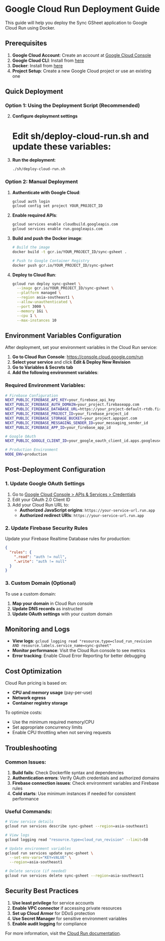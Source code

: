 # Google Cloud Run Deployment Guide

This guide will help you deploy the Sync GSheet application to Google Cloud Run using Docker.

## Prerequisites

1. **Google Cloud Account**: Create an account at [Google Cloud Console](https://console.cloud.google.com/)
2. **Google Cloud CLI**: Install from [here](https://cloud.google.com/sdk/docs/install)
3. **Docker**: Install from [here](https://docs.docker.com/get-docker/)
4. **Project Setup**: Create a new Google Cloud project or use an existing one

## Quick Deployment

### Option 1: Using the Deployment Script (Recommended)

2. **Configure deployment settings**
   
   # Edit sh/deploy-cloud-run.sh and update these variables:

2. **Run the deployment**:
   ```bash
   ./sh/deploy-cloud-run.sh
   ```

### Option 2: Manual Deployment

1. **Authenticate with Google Cloud**:
   ```bash
   gcloud auth login
   gcloud config set project YOUR_PROJECT_ID
   ```

2. **Enable required APIs**:
   ```bash
   gcloud services enable cloudbuild.googleapis.com
   gcloud services enable run.googleapis.com
   ```

3. **Build and push the Docker image**:
   ```bash
   # Build the image
   docker build -t gcr.io/YOUR_PROJECT_ID/sync-gsheet .
   
   # Push to Google Container Registry
   docker push gcr.io/YOUR_PROJECT_ID/sync-gsheet
   ```

4. **Deploy to Cloud Run**:
   ```bash
   gcloud run deploy sync-gsheet \
     --image gcr.io/YOUR_PROJECT_ID/sync-gsheet \
     --platform managed \
     --region asia-southeast1 \
     --allow-unauthenticated \
     --port 3000 \
     --memory 1Gi \
     --cpu 1 \
     --max-instances 10
   ```

## Environment Variables Configuration

After deployment, set your environment variables in the Cloud Run service:

1. **Go to Cloud Run Console**: https://console.cloud.google.com/run
2. **Select your service** and click **Edit & Deploy New Revision**
3. **Go to Variables & Secrets tab**
4. **Add the following environment variables**:

### Required Environment Variables:

```bash
# Firebase Configuration
NEXT_PUBLIC_FIREBASE_API_KEY=your_firebase_api_key
NEXT_PUBLIC_FIREBASE_AUTH_DOMAIN=your_project.firebaseapp.com
NEXT_PUBLIC_FIREBASE_DATABASE_URL=https://your_project-default-rtdb.firebaseio.com/
NEXT_PUBLIC_FIREBASE_PROJECT_ID=your_firebase_project_id
NEXT_PUBLIC_FIREBASE_STORAGE_BUCKET=your_project.appspot.com
NEXT_PUBLIC_FIREBASE_MESSAGING_SENDER_ID=your_messaging_sender_id
NEXT_PUBLIC_FIREBASE_APP_ID=your_firebase_app_id

# Google OAuth
NEXT_PUBLIC_GOOGLE_CLIENT_ID=your_google_oauth_client_id.apps.googleusercontent.com

# Production Environment
NODE_ENV=production
```

## Post-Deployment Configuration

### 1. Update Google OAuth Settings

1. Go to [Google Cloud Console > APIs & Services > Credentials](https://console.cloud.google.com/apis/credentials)
2. Edit your OAuth 2.0 Client ID
3. Add your Cloud Run URL to:
   - **Authorized JavaScript origins**: `https://your-service-url.run.app`
   - **Authorized redirect URIs**: `https://your-service-url.run.app`

### 2. Update Firebase Security Rules

Update your Firebase Realtime Database rules for production:

```json
{
  "rules": {
    ".read": "auth != null",
    ".write": "auth != null"
  }
}
```

### 3. Custom Domain (Optional)

To use a custom domain:

1. **Map your domain** in Cloud Run console
2. **Update DNS records** as instructed
3. **Update OAuth settings** with your custom domain

## Monitoring and Logs

- **View logs**: `gcloud logging read "resource.type=cloud_run_revision AND resource.labels.service_name=sync-gsheet"`
- **Monitor performance**: Visit the Cloud Run console to see metrics
- **Error tracking**: Enable Cloud Error Reporting for better debugging

## Cost Optimization

Cloud Run pricing is based on:
- **CPU and memory usage** (pay-per-use)
- **Network egress**
- **Container registry storage**

To optimize costs:
- Use the minimum required memory/CPU
- Set appropriate concurrency limits
- Enable CPU throttling when not serving requests

## Troubleshooting

### Common Issues:

1. **Build fails**: Check Dockerfile syntax and dependencies
2. **Authentication errors**: Verify OAuth credentials and authorized domains
3. **Firebase connection issues**: Check environment variables and Firebase rules
4. **Cold starts**: Use minimum instances if needed for consistent performance

### Useful Commands:

```bash
# View service details
gcloud run services describe sync-gsheet --region=asia-southeast1

# View logs
gcloud logging read "resource.type=cloud_run_revision" --limit=50

# Update environment variables
gcloud run services update sync-gsheet \
  --set-env-vars="KEY=VALUE" \
  --region=asia-southeast1

# Delete service (if needed)
gcloud run services delete sync-gsheet --region=asia-southeast1
```

## Security Best Practices

1. **Use least privilege** for service accounts
2. **Enable VPC connector** if accessing private resources
3. **Set up Cloud Armor** for DDoS protection
4. **Use Secret Manager** for sensitive environment variables
5. **Enable audit logging** for compliance

For more information, visit the [Cloud Run documentation](https://cloud.google.com/run/docs).
